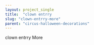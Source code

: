 ```yaml
---
layout: project_single
title:  "clown entrry                                                                                                                                                                                 More"
slug: "clown-entrry-more"
parent: "circus-halloween-decorations"
---
```

clown entrry                                                                                                                                                                                 More